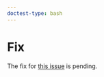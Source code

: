 ```yaml
---
doctest-type: bash
---
```


# Fix

The fix for [this issue](https://github.com/guildai/guildai/issues/450) is pending.

